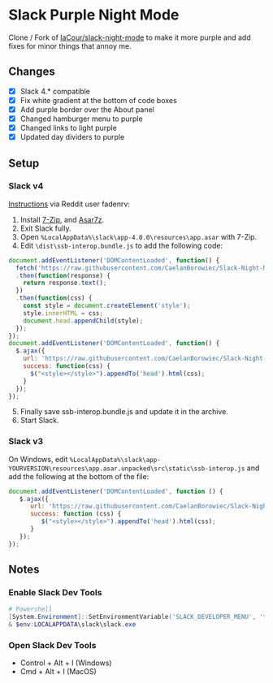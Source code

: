 


# Slack Purple Night Mode

Clone / Fork of [laCour/slack-night-mode](https://github.com/laCour/slack-night-mode) to make it more purple and add fixes for minor things that annoy me.

## Changes

- [x] Slack 4.* compatible
- [x] Fix white gradient at the bottom of code boxes
- [x] Add purple border over the About panel
- [x] Changed hamburger menu to purple
- [x] Changed links to light purple
- [x] Updated day dividers to purple

## Setup
### Slack v4
[Instructions](https://www.reddit.com/r/Slack/comments/cdonno/is_there_a_working_dark_theme_for_slack_400_on/eu4vqnv/) via Reddit user fadenrv:
1. Install [7-Zip](https://www.7-zip.org/), and [Asar7z](http://www.tc4shell.com/en/7zip/asar/).
2. Exit Slack fully.
3. Open `%LocalAppData%\slack\app-4.0.0\resources\app.asar` with 7-Zip.
4. Edit `\dist\ssb-interop.bundle.js` to add the following code:
```javascript
document.addEventListener('DOMContentLoaded', function() {    
  fetch('https://raw.githubusercontent.com/CaelanBorowiec/Slack-Night-Mode/master/css/raw/black.css')    
  .then(function(response) {
    return response.text();
  })
  .then(function(css) {
    const style = document.createElement('style');
    style.innerHTML = css;
    document.head.appendChild(style);
  });
});
document.addEventListener('DOMContentLoaded', function() {
  $.ajax({
    url: 'https://raw.githubusercontent.com/CaelanBorowiec/Slack-Night-Mode/master/css/raw/black.css',
    success: function(css) {
      $("<style></style>").appendTo('head').html(css);
    }
  });
});
```
5. Finally save ssb-interop.bundle.js and update it in the archive.
6. Start Slack.

### Slack v3
On Windows, edit
`%LocalAppData%\slack\app-YOURVERSION\resources\app.asar.unpacked\src\static\ssb-interop.js`
and add the following at the bottom of the file:
```javascript
document.addEventListener('DOMContentLoaded', function () {
   $.ajax({
      url: 'https://raw.githubusercontent.com/CaelanBorowiec/Slack-Night-Mode/master/css/raw/black.css',
      success: function (css) {
         $("<style></style>").appendTo('head').html(css);
      }
   });
});

```

## Notes

### Enable Slack Dev Tools
```powershell
# Powershell
[System.Environment]::SetEnvironmentVariable('SLACK_DEVELOPER_MENU', 'true', 'Process')
& $env:LOCALAPPDATA\slack\slack.exe

```

### Open Slack Dev Tools
* Control + Alt + I (Windows)
* Cmd + Alt + I (MacOS)
